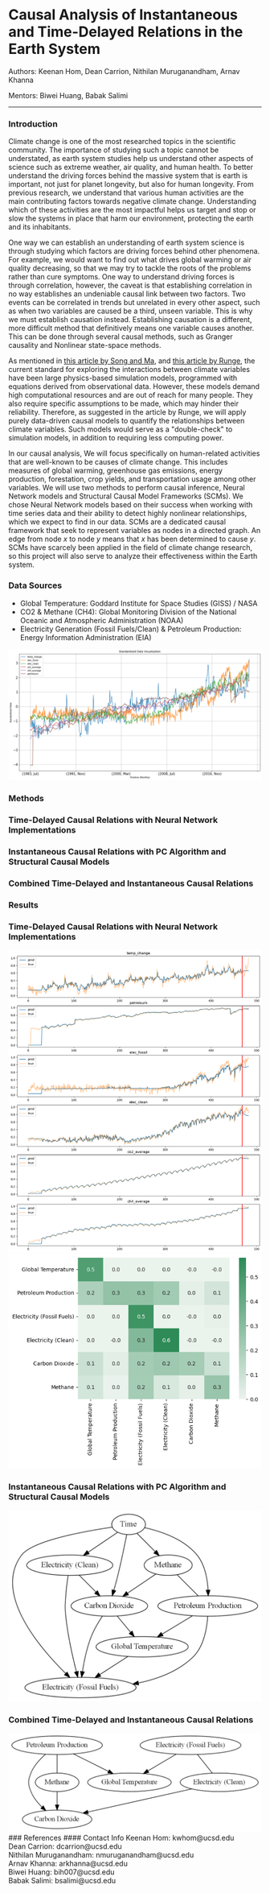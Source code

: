 # Causal Analysis of Instantaneous and Time-Delayed Relations in the Earth System

Authors: Keenan Hom, Dean Carrion, Nithilan Muruganandham, Arnav Khanna

Mentors: Biwei Huang, Babak Salimi

---

### Introduction
Climate change is one of the most researched topics in the scientific community. The importance of studying such a topic cannot be understated, as earth system studies help us understand other aspects of science such as extreme weather, air quality, and human health. To better understand the driving forces behind the massive system that is earth is important, not just for planet longevity, but also for human longevity. From previous research, we understand that various human activities are the main contributing factors towards negative climate change. Understanding which of these activities are the most impactful helps us target and stop or slow the systems in place that harm our environment, protecting the earth and its inhabitants.

One way we can establish an understanding of earth system science is through studying which factors are driving forces behind other phenomena. For example, we would want to find out what drives global warming or air quality decreasing, so that we may try to tackle the roots of the problems rather than cure symptoms. One way to understand driving forces is through correlation, however, the caveat is that establishing correlation in no way establishes an undeniable causal link between two factors. Two events can be correlated in trends but unrelated in every other aspect, such as when two variables are caused be a third, unseen variable. This is why we must establish causation instead. Establishing causation is a different, more difficult method that definitively means one variable causes another. This can be done through several causal methods, such as Granger causality and Nonlinear state-space methods.

As mentioned in [this article by Song and Ma](https://www.mdpi.com/2571-905X/6/2/40), and [this article by Runge](https://doi.org/10.1038/s43017-023-00431-y), the current standard for exploring the interactions between climate variables have been large physics-based simulation models, programmed with equations derived from observational data. However, these models demand high computational resources and are out of reach for many people. They also require specific assumptions to be made, which may hinder their reliability. Therefore, as suggested in the article by Runge, we will apply purely data-driven causal models to quantify the relationships between climate variables. Such models would serve as a "double-check" to simulation models, in addition to requiring less computing power.

In our causal analysis, We will focus specifically on human-related activities that are well-known to be causes of climate change. This includes measures of global warming, greenhouse gas emissions, energy production, forestation, crop yields, and transportation usage among other variables. We will use two methods to perform causal inference, Neural Network models and Structural Causal Model Frameworks (SCMs). We chose Neural Network models based on their success when working with time series data and their ability to detect highly nonlinear relationships, which we expect to find in our data. SCMs are a dedicated causal framework that seek to represent variables as nodes in a directed graph. An edge from node *x* to node *y* means that *x* has been determined to cause *y*. SCMs have scarcely been applied in the field of climate change research, so this project will also serve to analyze their effectiveness within the Earth system.

### Data Sources
* Global Temperature: Goddard Institute for Space Studies (GISS) / NASA
* CO2 & Methane (CH4): Global Monitoring Division of the National Oceanic and Atmospheric Administration (NOAA)
* Electricity Generation (Fossil Fuels/Clean) & Petroleum Production: Energy Information Administration (EIA)

<img src="assets/datavis.png" frameBorder=0>

### Methods
### Time-Delayed Causal Relations with Neural Network Implementations


### Instantaneous Causal Relations with PC Algorithm and Structural Causal Models


### Combined Time-Delayed and Instantaneous Causal Relations


### Results
### Time-Delayed Causal Relations with Neural Network Implementations
<img src="assets/rnn_predictions.png" frameBorder=2>
<img src="assets/rnn_importance_heatmap.png" frameBorder=2>

### Instantaneous Causal Relations with PC Algorithm and Structural Causal Models
<img src="assets/scm_node.png" frameBorder=2>

### Combined Time-Delayed and Instantaneous Causal Relations
<img src="assets/combined_node.png" frameBorder=2>
### References
#### Contact Info
Keenan Hom: kwhom@ucsd.edu
<br>
Dean Carrion: dcarrion@ucsd.edu
<br>
Nithilan Muruganandham: nmuruganandham@ucsd.edu
<br>
Arnav Khanna: arkhanna@ucsd.edu
<br>
Biwei Huang: bih007@ucsd.edu
<br>
Babak Salimi: bsalimi@ucsd.edu
